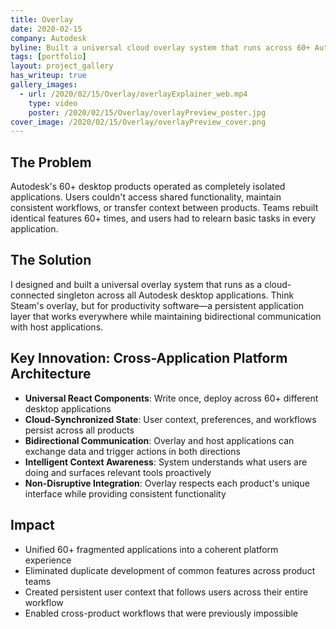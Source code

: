```yaml
---
title: Overlay
date: 2020-02-15
company: Autodesk
byline: Built a universal cloud overlay system that runs across 60+ Autodesk desktop applications—creating a shared platform layer that millions of users interact with daily
tags: [portfolio]
layout: project_gallery
has_writeup: true
gallery_images:
  - url: /2020/02/15/Overlay/overlayExplainer_web.mp4
    type: video
    poster: /2020/02/15/Overlay/overlayPreview_poster.jpg
cover_image: /2020/02/15/Overlay/overlayPreview_cover.png
--- 
```


## The Problem

Autodesk's 60+ desktop products operated as completely isolated applications. Users couldn't access shared functionality, maintain consistent workflows, or transfer context between products. Teams rebuilt identical features 60+ times, and users had to relearn basic tasks in every application.

## The Solution

I designed and built a universal overlay system that runs as a cloud-connected singleton across all Autodesk desktop applications. Think Steam's overlay, but for productivity software—a persistent application layer that works everywhere while maintaining bidirectional communication with host applications.

## Key Innovation: Cross-Application Platform Architecture

- **Universal React Components**: Write once, deploy across 60+ different desktop applications
- **Cloud-Synchronized State**: User context, preferences, and workflows persist across all products
- **Bidirectional Communication**: Overlay and host applications can exchange data and trigger actions in both directions
- **Intelligent Context Awareness**: System understands what users are doing and surfaces relevant tools proactively
- **Non-Disruptive Integration**: Overlay respects each product's unique interface while providing consistent functionality

## Impact

- Unified 60+ fragmented applications into a coherent platform experience
- Eliminated duplicate development of common features across product teams
- Created persistent user context that follows users across their entire workflow
- Enabled cross-product workflows that were previously impossible
